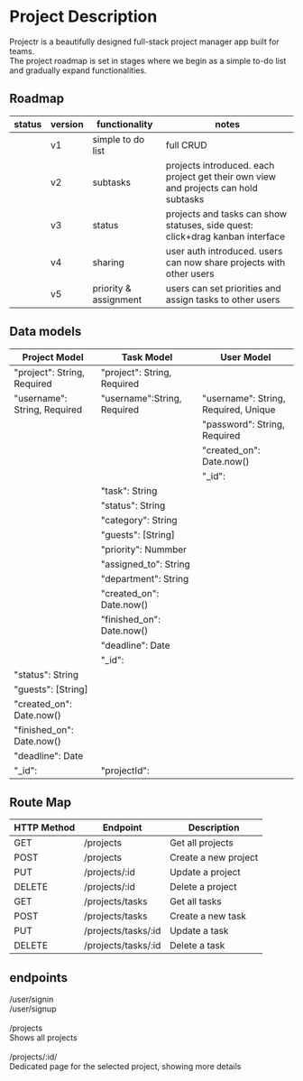 # Project Description

Projectr is a beautifully designed full-stack project manager app built for teams. <br>
The project roadmap is set in stages where we begin as a simple to-do list and gradually expand functionalities.<br>

## Roadmap

| status | version | functionality         | notes                                                                               |
| ------ | ------- | --------------------- | ----------------------------------------------------------------------------------- |
|        | v1      | simple to do list     | full CRUD                                                                           |
|        | v2      | subtasks              | projects introduced. each project get their own view and projects can hold subtasks |
|        | v3      | status                | projects and tasks can show statuses, side quest: click+drag kanban interface       |
|        | v4      | sharing               | user auth introduced. users can now share projects with other users                 |
|        | v5      | priority & assignment | users can set priorities and assign tasks to other users                            |

## Data models

| Project Model                | Task Model                  | User Model                           |
| ---------------------------- | --------------------------- | ------------------------------------ |
| "project": String, Required  | "project": String, Required |                                      |
| "username": String, Required | "username":String, Required | "username": String, Required, Unique |
|                              |                             | "password": String, Required         |
|                              |                             | "created_on": Date.now()             |
|                              |                             | "\_id":                              |
|                              | "task": String              |                                      |
|                              | "status": String            |                                      |
|                              | "category": String          |                                      |
|                              | "guests": [String]          |                                      |
|                              | "priority": Nummber         |                                      |
|                              | "assigned_to": String       |                                      |
|                              | "department": String        |                                      |
|                              | "created_on": Date.now()    |                                      |
|                              | "finished_on": Date.now()   |                                      |
|                              | "deadline": Date            |                                      |
|                              | "\_id":                     |                                      |
| "status": String             |                             |                                      |
| "guests": [String]           |                             |                                      |
| "created_on": Date.now()     |                             |                                      |
| "finished_on": Date.now()    |                             |                                      |
| "deadline": Date             |                             |                                      |
| "\_id":                      | "projectId":                |                                      |

## Route Map

| HTTP Method | Endpoint            | Description          |
| ----------- | ------------------- | -------------------- |
| GET         | /projects           | Get all projects     |
| POST        | /projects           | Create a new project |
| PUT         | /projects/:id       | Update a project     |
| DELETE      | /projects/:id       | Delete a project     |
| GET         | /projects/tasks     | Get all tasks        |
| POST        | /projects/tasks     | Create a new task    |
| PUT         | /projects/tasks/:id | Update a task        |
| DELETE      | /projects/tasks/:id | Delete a task        |

## endpoints

/user/signin<br>
/user/signup<br>
<br>
/projects<br>
Shows all projects<br>
<br>
/projects/:id/<br>
Dedicated page for the selected project, showing more details<br>
